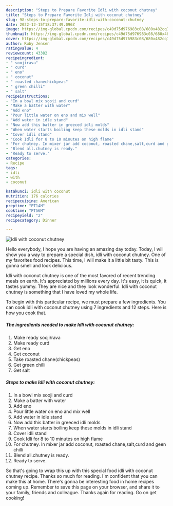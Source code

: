 ```yaml
---
description: "Steps to Prepare Favorite Idli with coconut chutney"
title: "Steps to Prepare Favorite Idli with coconut chutney"
slug: 98-steps-to-prepare-favorite-idli-with-coconut-chutney
date: 2022-12-15T18:37:49.096Z
image: https://img-global.cpcdn.com/recipes/c49d75d976983c08/680x482cq70/idli-with-coconut-chutney-recipe-main-photo.jpg
thumbnail: https://img-global.cpcdn.com/recipes/c49d75d976983c08/680x482cq70/idli-with-coconut-chutney-recipe-main-photo.jpg
cover: https://img-global.cpcdn.com/recipes/c49d75d976983c08/680x482cq70/idli-with-coconut-chutney-recipe-main-photo.jpg
author: Ruby Jensen
ratingvalue: 4
reviewcount: 43382
recipeingredient:
- " soojirava"
- " curd"
- " eno"
- " coconut"
- " roasted chanechickpeas"
- " green chilli"
- " salt"
recipeinstructions:
- "In a bowl mix sooji and curd"
- "Make a batter with water"
- "Add eno"
- "Pour little water on eno and mix well"
- "Add water in idle stand"
- "Now add this batter in greeced idli molds"
- "When water starts boiling keep these molds in idli stand"
- "Cover idli stand"
- "Cook Idli for 8 to 10 minutes on high flame"
- "For chutney. In mixer jar add coconut, roasted chane,salt,curd and geen chilli"
- "Blend all.chutney is ready."
- "Ready to serve."
categories:
- Recipe
tags:
- idli
- with
- coconut

katakunci: idli with coconut 
nutrition: 176 calories
recipecuisine: American
preptime: "PT14M"
cooktime: "PT56M"
recipeyield: "2"
recipecategory: Dinner

---
```



![Idli with coconut chutney](https://img-global.cpcdn.com/recipes/c49d75d976983c08/680x482cq70/idli-with-coconut-chutney-recipe-main-photo.jpg)

Hello everybody, I hope you are having an amazing day today. Today, I will show you a way to prepare a special dish, idli with coconut chutney. One of my favorites food recipes. This time, I will make it a little bit tasty. This is gonna smell and look delicious.



Idli with coconut chutney is one of the most favored of recent trending meals on earth. It's appreciated by millions every day. It's easy, it is quick, it tastes yummy. They are nice and they look wonderful. Idli with coconut chutney is something that I have loved my whole life.


To begin with this particular recipe, we must prepare a few ingredients. You can cook idli with coconut chutney using 7 ingredients and 12 steps. Here is how you cook that.

<!--inarticleads1-->

##### The ingredients needed to make Idli with coconut chutney:

1. Make ready  sooji/rava
1. Make ready  curd
1. Get  eno
1. Get  coconut
1. Take  roasted chane(chickpeas)
1. Get  green chilli
1. Get  salt




<!--inarticleads2-->

##### Steps to make Idli with coconut chutney:

1. In a bowl mix sooji and curd
1. Make a batter with water
1. Add eno
1. Pour little water on eno and mix well
1. Add water in idle stand
1. Now add this batter in greeced idli molds
1. When water starts boiling keep these molds in idli stand
1. Cover idli stand
1. Cook Idli for 8 to 10 minutes on high flame
1. For chutney. In mixer jar add coconut, roasted chane,salt,curd and geen chilli
1. Blend all.chutney is ready.
1. Ready to serve.




So that's going to wrap this up with this special food idli with coconut chutney recipe. Thanks so much for reading. I'm confident that you can make this at home. There's gonna be interesting food in home recipes coming up. Remember to save this page on your browser, and share it to your family, friends and colleague. Thanks again for reading. Go on get cooking!
